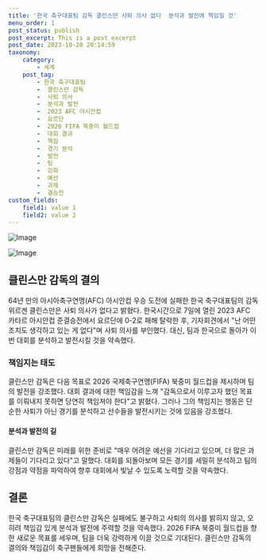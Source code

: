 ```yaml
---
title: '한국 축구대표팀 감독 클린스만 사퇴 의사 없다  분석과 발전에 책임질 것'
menu_order: 1
post_status: publish
post_excerpt: This is a post excerpt
post_date: 2023-10-20 20:14:59
taxonomy:
    category:
        - 세계
    post_tag:
        - 한국 축구대표팀
        -  클린스만 감독
        -  사퇴 의사
        -  분석과 발전
        -  2023 AFC 아시안컵
        -  요르단
        -  2026 FIFA 북중미 월드컵
        -  대회 결과
        -  책임
        -  경기 분석
        -  발전
        -  팀
        -  강화
        -  예선
        -  과제
        -  결승전
custom_fields:
    field1: value 1
    field2: value 2
---
```


![Image](https://imgnews.pstatic.net/image/014/2024/02/07/0005139395_001_20240207085014175.jpg?type=w647)

![Image](https://imgnews.pstatic.net/image/014/2024/02/07/0005139395_002_20240207085014202.jpg?type=w647)


## 클린스만 감독의 결의
64년 만의 아시아축구연맹(AFC) 아시안컵 우승 도전에 실패한 한국 축구대표팀의 감독 위르겐 클린스만은 사퇴 의사가 없다고 밝혔다. 한국시간으로 7일에 열린 2023 AFC 카타르 아시안컵 준결승전에서 요르단에 0-2로 패해 탈락한 후, 기자회견에서 "난 어떤 조치도 생각하고 있는 게 없다"며 사퇴 의사를 부인했다. 대신, 팀과 한국으로 돌아가 이번 대회를 분석하고 발전시킬 것을 약속했다.

### 책임지는 태도
클린스만 감독은 다음 목표로 2026 국제축구연맹(FIFA) 북중미 월드컵을 제시하며 팀의 발전을 강조했다. 대회 결과에 대한 책임감을 느껴 "감독으로서 이루고자 했던 목표를 이뤄내지 못하면 당연히 책임져야 한다"고 밝혔다. 그러나 그의 책임지는 행동은 단순한 사퇴가 아닌 경기를 분석하고 선수들을 발전시키는 것에 있음을 강조했다.

#### 분석과 발전의 길
클린스만 감독은 미래를 위한 준비로 "매우 어려운 예선을 기다리고 있으며, 더 많은 과제들이 기다리고 있다"고 말했다. 대회를 되돌아보며 모든 경기를 세밀히 분석하고 팀의 강점과 약점을 파악하여 향후 대회에서 빛날 수 있도록 노력할 것을 약속했다.

## 결론
한국 축구대표팀의 클린스만 감독은 실패에도 불구하고 사퇴의 의사를 밝히지 않고, 오히려 책임감 있게 분석과 발전에 주력할 것을 약속했다. 2026 FIFA 북중미 월드컵을 향한 새로운 목표를 세우며, 팀을 더욱 강력하게 이끌 것으로 기대된다. 클린스만 감독의 결의와 책임감이 축구팬들에게 희망을 전해준다.
